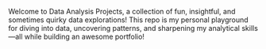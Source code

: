 Welcome to Data Analysis Projects, a collection of fun, insightful, and sometimes quirky data explorations! This repo is my personal playground for diving into data, uncovering patterns, and sharpening my analytical skills—all while building an awesome portfolio! 
